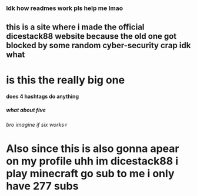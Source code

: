 ### Idk how readmes work pls help me lmao
## this is a site where i made the official dicestack88 website because the old one got blocked by some random cyber-security crap idk what
# is this the really big one
#### does 4 hashtags do anything
##### what about five 
###### bro imagine if six works💀
# Also since this is also gonna apear on my profile uhh im dicestack88 i play minecraft go sub to me i only have 277 subs
